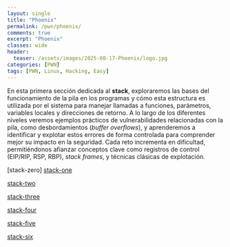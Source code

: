 ```yaml
---
layout: single
title: "Phoenix"
permalink: /pwn/phoenix/
comments: true
excerpt: "Phoenix"
classes: wide
header:
  teaser: /assets/images/2025-08-17-Phoenix/logo.jpg
categories: [PWN]
tags: [PWN, Linux, Hacking, Easy]
---
```



En esta primera sección dedicada al **stack**, exploraremos las bases del funcionamiento de la pila en los programas y cómo esta estructura es utilizada por el sistema para manejar llamadas a funciones, parámetros, variables locales y direcciones de retorno. A lo largo de los diferentes niveles veremos ejemplos prácticos de vulnerabilidades relacionadas con la pila, como desbordamientos (*buffer overflows*), y aprenderemos a identificar y explotar estos errores de forma controlada para comprender mejor su impacto en la seguridad. Cada reto incrementa en dificultad, permitiéndonos afianzar conceptos clave como registros de control (EIP/RIP, RSP, RBP), *stack frames*, y técnicas clásicas de explotación.

[stack-zero]
[stack-one](Phoenix/stack-one.md)

[stack-two](Phoenix/stack-two.md)

[stack-three](Phoenix/stack-three.md)

[stack-four](Phoenix/stack-four.md)

[stack-five](Phoenix/stack-five.md)

[stack-six](Phoenix/stack-six.md)
